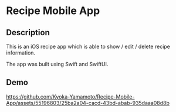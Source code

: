 # Recipe Mobile App

## Description

This is an iOS recipe app which is able to show / edit / delete recipe information. 

The app was built using Swift and SwiftUI.

## Demo

https://github.com/Kyoka-Yamamoto/Recipe-Mobile-App/assets/55196803/25ba2a04-cacd-43bd-abab-935daaa08d8b


